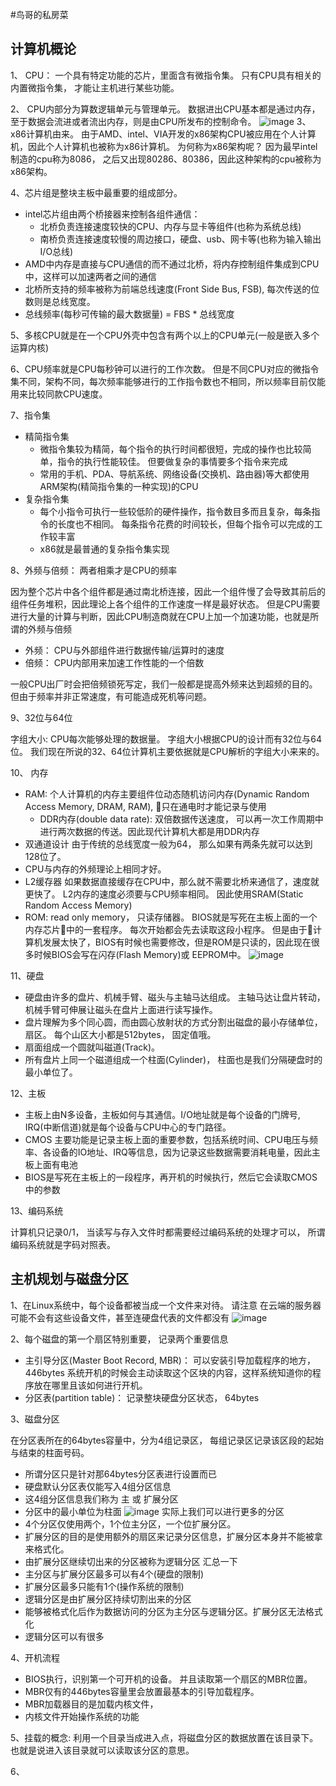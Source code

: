 #鸟哥的私房菜

## 计算机概论
1、 CPU： 一个具有特定功能的芯片，里面含有微指令集。 只有CPU具有相关的内置微指令集， 才能让主机进行某些功能。

2、 CPU内部分为算数逻辑单元与管理单元。 数据进出CPU基本都是通过内存， 至于数据会流进或者流出内存，则是由CPU所发布的控制命令。
![image](https://raw.githubusercontent.com/zhaozy93/blog/master/img-bed/linux01.jpeg)
3、x86计算机由来。 由于AMD、intel、VIA开发的x86架构CPU被应用在个人计算机，因此个人计算机也被称为x86计算机。 为何称为x86架构呢？ 因为最早intel制造的cpu称为8086， 之后又出现80286、80386，因此这种架构的cpu被称为x86架构。

4、芯片组是整块主板中最重要的组成部分。
  - intel芯片组由两个桥接器来控制各组件通信：
    - 北桥负责连接速度较快的CPU、内存与显卡等组件(也称为系统总线)
    - 南桥负责连接速度较慢的周边接口，硬盘、usb、网卡等(也称为输入输出I/O总线)
  - AMD中内存是直接与CPU通信的而不通过北桥，将内存控制组件集成到CPU中，这样可以加速两者之间的通信
  - 北桥所支持的频率被称为前端总线速度(Front Side Bus, FSB), 每次传送的位数则是总线宽度。 
  - 总线频率(每秒可传输的最大数据量) = FBS * 总线宽度

5、多核CPU就是在一个CPU外壳中包含有两个以上的CPU单元(一般是嵌入多个运算内核)

6、CPU频率就是CPU每秒钟可以进行的工作次数。 但是不同CPU对应的微指令集不同，架构不同，每次频率能够进行的工作指令数也不相同，所以频率目前仅能用来比较同款CPU速度。

7、指令集
- 精简指令集
  - 微指令集较为精简，每个指令的执行时间都很短，完成的操作也比较简单，指令的执行性能较佳。 但要做复杂的事情要多个指令来完成
  - 常用的手机、PDA、导航系统、网络设备(交换机、路由器)等大都使用ARM架构(精简指令集的一种实现)的CPU
- 复杂指令集
  - 每个小指令可执行一些较低阶的硬件操作，指令数目多而且复杂，每条指令的长度也不相同。 每条指令花费的时间较长，但每个指令可以完成的工作较丰富
  - x86就是最普通的复杂指令集实现

8、外频与倍频： 两者相乘才是CPU的频率

因为整个芯片中各个组件都是通过南北桥连接，因此一个组件慢了会导致其前后的组件任务堆积，因此理论上各个组件的工作速度一样是最好状态。 但是CPU需要进行大量的计算与判断，因此CPU制造商就在CPU上加一个加速功能，也就是所谓的外频与倍频
- 外频： CPU与外部组件进行数据传输/运算时的速度
- 倍频： CPU内部用来加速工作性能的一个倍数

一般CPU出厂时会把倍频锁死写定，我们一般都是提高外频来达到超频的目的。 但由于频率并非正常速度，有可能造成死机等问题。

9、32位与64位

字组大小: CPU每次能够处理的数据量。 字组大小根据CPU的设计而有32位与64位。 我们现在所说的32、64位计算机主要依据就是CPU解析的字组大小来来的。

10、 内存
- RAM: 个人计算机的内存主要组件位动态随机访问内存(Dynamic Random Access Memory, DRAM, RAM), 只在通电时才能记录与使用
  - DDR内存(double data rate): 双倍数据传送速度， 可以再一次工作周期中进行两次数据的传送。因此现代计算机大都是用DDR内存
- 双通道设计 由于传统的总线宽度一般为64， 那么如果有两条先就可以达到128位了。
- CPU与内存的外频理论上相同才好。
- L2缓存器 如果数据直接缓存在CPU中，那么就不需要北桥来通信了，速度就更快了。 L2内存的速度必须要与CPU频率相同。 因此使用SRAM(Static Random Access Memory)
- ROM: read only memory， 只读存储器。 BIOS就是写死在主板上面的一个内存芯片中的一套程序。 每次开始都会先去读取这段小程序。 但是由于计算机发展太快了，BIOS有时候也需要修改，但是ROM是只读的，因此现在很多时候BIOS会写在闪存(Flash Memory)或 EEPROM中。
![image](https://raw.githubusercontent.com/zhaozy93/blog/master/img-bed/linux02.jpeg)

11、硬盘
- 硬盘由许多的盘片、机械手臂、磁头与主轴马达组成。 主轴马达让盘片转动，机械手臂可伸展让磁头在盘片上面进行读写操作。
- 盘片理解为多个同心圆，而由圆心放射状的方式分割出磁盘的最小存储单位，扇区。 每个山区大小都是512bytes， 固定值哦。
- 扇面组成一个圆就叫磁道(Track)。
- 所有盘片上同一个磁道组成一个柱面(Cylinder)， 柱面也是我们分隔硬盘时的最小单位了。

12、主板
- 主板上由N多设备，主板如何与其通信。I/O地址就是每个设备的门牌号, IRQ(中断信道)就是每个设备与CPU中心的专门路径。
- CMOS 主要功能是记录主板上面的重要参数，包括系统时间、CPU电压与频率、各设备的IO地址、IRQ等信息，因为记录这些数据需要消耗电量，因此主板上面有电池
- BIOS是写死在主板上的一段程序，再开机的时候执行，然后它会读取CMOS中的参数

13、编码系统

计算机只记录0/1， 当读写与存入文件时都需要经过编码系统的处理才可以， 所谓编码系统就是字码对照表。

## 主机规划与磁盘分区
1、在Linux系统中，每个设备都被当成一个文件来对待。 请注意 在云端的服务器可能不会有这些设备文件，甚至连硬盘代表的文件都没有
![image](https://raw.githubusercontent.com/zhaozy93/blog/master/img-bed/linux03.jpeg)

2、每个磁盘的第一个扇区特别重要， 记录两个重要信息
- 主引导分区(Master Boot Record, MBR)： 可以安装引导加载程序的地方， 446bytes 系统开机的时候会主动读取这个区块的内容，这样系统知道你的程序放在哪里且该如何进行开机。
- 分区表(partition table)： 记录整块硬盘分区状态， 64bytes

3、磁盘分区

在分区表所在的64bytes容量中，分为4组记录区， 每组记录区记录该区段的起始与结束的柱面号码。
- 所谓分区只是针对那64bytes分区表进行设置而已
- 硬盘默认分区表仅能写入4组分区信息
- 这4组分区信息我们称为 主 或 扩展分区
- 分区中的最小单位为柱面
![image](https://raw.githubusercontent.com/zhaozy93/blog/master/img-bed/linux04.jpeg)
实际上我们可以进行更多的分区
- 4个分区仅使用两个，1个位主分区，一个位扩展分区。
- 扩展分区的目的是使用额外的扇区来记录分区信息，扩展分区本身并不能被拿来格式化。
- 由扩展分区继续切出来的分区被称为逻辑分区
汇总一下
- 主分区与扩展分区最多可以有4个(硬盘的限制)
- 扩展分区最多只能有1个(操作系统的限制)
- 逻辑分区是由扩展分区持续切割出来的分区
- 能够被格式化后作为数据访问的分区为主分区与逻辑分区。扩展分区无法格式化
- 逻辑分区可以有很多

4、开机流程
- BIOS执行，识别第一个可开机的设备。 并且读取第一个扇区的MBR位置。
- MBR仅有的446bytes容量里会放置最基本的引导加载程序。 
- MBR加载器目的是加载内核文件，
- 内核文件开始操作系统的功能

5、挂载的概念: 利用一个目录当成进入点，将磁盘分区的数据放置在该目录下。也就是说进入该目录就可以读取该分区的意思。

6、
